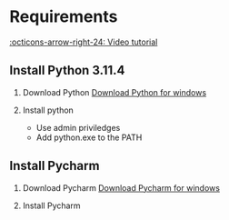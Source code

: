# Requirements

[:octicons-arrow-right-24: Video tutorial](https://www.youtube.com/watch?v=YagM_FuPLQU)

## Install Python 3.11.4

1. Download Python
[Download Python for windows](https://www.python.org/downloads/)

2. Install python
    - Use admin priviledges
    - Add python.exe to the PATH



## Install Pycharm

1. Download Pycharm
[Download Pycharm for windows](https://www.jetbrains.com/es-es/pycharm/download/?section=windows)

2. Install Pycharm